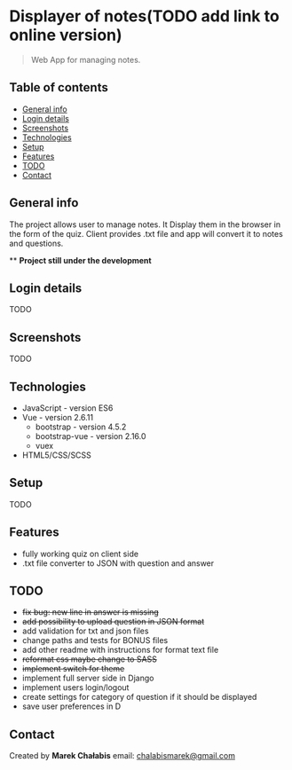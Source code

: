 # Displayer of notes(TODO add link to online version)

> Web App for managing notes.

## Table of contents

- [General info](#general-info)
- [Login details](#login-details)
- [Screenshots](#screenshots)
- [Technologies](#technologies)
- [Setup](#setup)
- [Features](#features)
- [TODO](#TODO)
- [Contact](#contact)

## General info

The project allows user to manage notes. It Display them in the browser in the form of the quiz. Client provides .txt file and app will convert it to notes and questions.

\*\* <b>Project still under the development</b>

## Login details

TODO

## Screenshots

TODO

## Technologies

- JavaScript - version ES6
- Vue - version 2.6.11
  - bootstrap - version 4.5.2
  - bootstrap-vue - version 2.16.0
  - vuex
- HTML5/CSS/SCSS

## Setup

TODO

## Features

- fully working quiz on client side
- .txt file converter to JSON with question and answer

## TODO

- ~~fix bug: new line in answer is missing~~
- ~~add possibility to upload question in JSON format~~
- add validation for txt and json files
- change paths and tests for BONUS files
- add other readme with instructions for format text file
- ~~reformat css maybe change to SASS~~
- ~~implement switch for theme~~
- implement full server side in Django
- implement users login/logout
- create settings for category of question if it should be displayed
- save user preferences in D

## Contact

Created by <b>Marek Chałabis</b> email: chalabismarek@gmail.com

